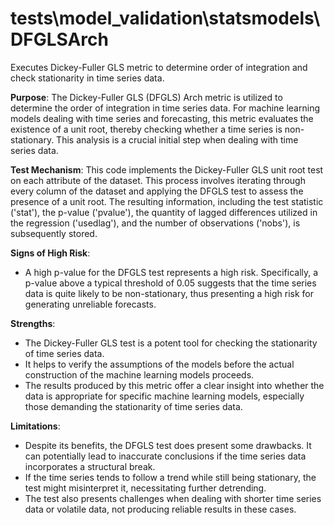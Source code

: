 # tests\model_validation\statsmodels\DFGLSArch

Executes Dickey-Fuller GLS metric to determine order of integration and check stationarity in time series data.

**Purpose**: The Dickey-Fuller GLS (DFGLS) Arch metric is utilized to determine the order of integration in time
series data. For machine learning models dealing with time series and forecasting, this metric evaluates the
existence of a unit root, thereby checking whether a time series is non-stationary. This analysis is a crucial
initial step when dealing with time series data.

**Test Mechanism**: This code implements the Dickey-Fuller GLS unit root test on each attribute of the dataset.
This process involves iterating through every column of the dataset and applying the DFGLS test to assess the
presence of a unit root. The resulting information, including the test statistic ('stat'), the p-value ('pvalue'),
the quantity of lagged differences utilized in the regression ('usedlag'), and the number of observations ('nobs'),
is subsequently stored.

**Signs of High Risk**:
- A high p-value for the DFGLS test represents a high risk. Specifically, a p-value above a typical threshold of
0.05 suggests that the time series data is quite likely to be non-stationary, thus presenting a high risk for
generating unreliable forecasts.

**Strengths**:
- The Dickey-Fuller GLS test is a potent tool for checking the stationarity of time series data.
- It helps to verify the assumptions of the models before the actual construction of the machine learning models
proceeds.
- The results produced by this metric offer a clear insight into whether the data is appropriate for specific
machine learning models, especially those demanding the stationarity of time series data.

**Limitations**:
- Despite its benefits, the DFGLS test does present some drawbacks. It can potentially lead to inaccurate
conclusions if the time series data incorporates a structural break.
- If the time series tends to follow a trend while still being stationary, the test might misinterpret it,
necessitating further detrending.
- The test also presents challenges when dealing with shorter time series data or volatile data, not producing
reliable results in these cases.